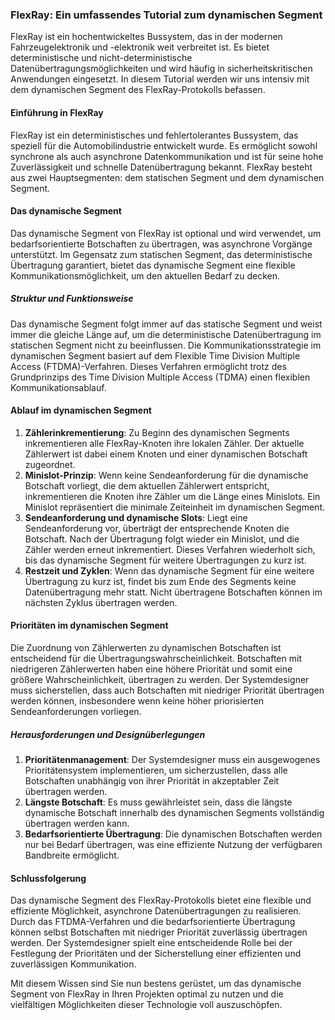 
### FlexRay: Ein umfassendes Tutorial zum dynamischen Segment

FlexRay ist ein hochentwickeltes Bussystem, das in der modernen Fahrzeugelektronik und -elektronik weit verbreitet ist. Es bietet deterministische und nicht-deterministische Datenübertragungsmöglichkeiten und wird häufig in sicherheitskritischen Anwendungen eingesetzt. In diesem Tutorial werden wir uns intensiv mit dem dynamischen Segment des FlexRay-Protokolls befassen.

#### Einführung in FlexRay

FlexRay ist ein deterministisches und fehlertolerantes Bussystem, das speziell für die Automobilindustrie entwickelt wurde. Es ermöglicht sowohl synchrone als auch asynchrone Datenkommunikation und ist für seine hohe Zuverlässigkeit und schnelle Datenübertragung bekannt. FlexRay besteht aus zwei Hauptsegmenten: dem statischen Segment und dem dynamischen Segment.

#### Das dynamische Segment

Das dynamische Segment von FlexRay ist optional und wird verwendet, um bedarfsorientierte Botschaften zu übertragen, was asynchrone Vorgänge unterstützt. Im Gegensatz zum statischen Segment, das deterministische Übertragung garantiert, bietet das dynamische Segment eine flexible Kommunikationsmöglichkeit, um den aktuellen Bedarf zu decken.

##### Struktur und Funktionsweise

Das dynamische Segment folgt immer auf das statische Segment und weist immer die gleiche Länge auf, um die deterministische Datenübertragung im statischen Segment nicht zu beeinflussen. Die Kommunikationsstrategie im dynamischen Segment basiert auf dem Flexible Time Division Multiple Access (FTDMA)-Verfahren. Dieses Verfahren ermöglicht trotz des Grundprinzips des Time Division Multiple Access (TDMA) einen flexiblen Kommunikationsablauf.

#### Ablauf im dynamischen Segment

1. **Zählerinkrementierung**: Zu Beginn des dynamischen Segments inkrementieren alle FlexRay-Knoten ihre lokalen Zähler. Der aktuelle Zählerwert ist dabei einem Knoten und einer dynamischen Botschaft zugeordnet.
2. **Minislot-Prinzip**: Wenn keine Sendeanforderung für die dynamische Botschaft vorliegt, die dem aktuellen Zählerwert entspricht, inkrementieren die Knoten ihre Zähler um die Länge eines Minislots. Ein Minislot repräsentiert die minimale Zeiteinheit im dynamischen Segment.
3. **Sendeanforderung und dynamische Slots**: Liegt eine Sendeanforderung vor, überträgt der entsprechende Knoten die Botschaft. Nach der Übertragung folgt wieder ein Minislot, und die Zähler werden erneut inkrementiert. Dieses Verfahren wiederholt sich, bis das dynamische Segment für weitere Übertragungen zu kurz ist.
4. **Restzeit und Zyklen**: Wenn das dynamische Segment für eine weitere Übertragung zu kurz ist, findet bis zum Ende des Segments keine Datenübertragung mehr statt. Nicht übertragene Botschaften können im nächsten Zyklus übertragen werden.

#### Prioritäten im dynamischen Segment

Die Zuordnung von Zählerwerten zu dynamischen Botschaften ist entscheidend für die Übertragungswahrscheinlichkeit. Botschaften mit niedrigeren Zählerwerten haben eine höhere Priorität und somit eine größere Wahrscheinlichkeit, übertragen zu werden. Der Systemdesigner muss sicherstellen, dass auch Botschaften mit niedriger Priorität übertragen werden können, insbesondere wenn keine höher priorisierten Sendeanforderungen vorliegen.

##### Herausforderungen und Designüberlegungen

1. **Prioritätenmanagement**: Der Systemdesigner muss ein ausgewogenes Prioritätensystem implementieren, um sicherzustellen, dass alle Botschaften unabhängig von ihrer Priorität in akzeptabler Zeit übertragen werden.
2. **Längste Botschaft**: Es muss gewährleistet sein, dass die längste dynamische Botschaft innerhalb des dynamischen Segments vollständig übertragen werden kann.
3. **Bedarfsorientierte Übertragung**: Die dynamischen Botschaften werden nur bei Bedarf übertragen, was eine effiziente Nutzung der verfügbaren Bandbreite ermöglicht.

#### Schlussfolgerung

Das dynamische Segment des FlexRay-Protokolls bietet eine flexible und effiziente Möglichkeit, asynchrone Datenübertragungen zu realisieren. Durch das FTDMA-Verfahren und die bedarfsorientierte Übertragung können selbst Botschaften mit niedriger Priorität zuverlässig übertragen werden. Der Systemdesigner spielt eine entscheidende Rolle bei der Festlegung der Prioritäten und der Sicherstellung einer effizienten und zuverlässigen Kommunikation.

Mit diesem Wissen sind Sie nun bestens gerüstet, um das dynamische Segment von FlexRay in Ihren Projekten optimal zu nutzen und die vielfältigen Möglichkeiten dieser Technologie voll auszuschöpfen.
